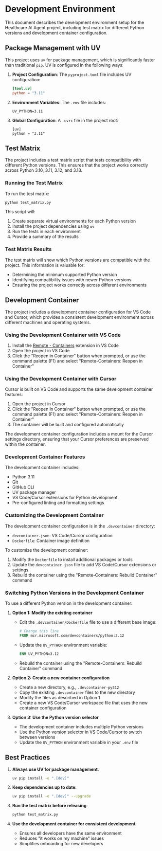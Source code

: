 # Development Environment

This document describes the development environment setup for the Healthcare AI Agent project, including test matrix for different Python versions and development container configuration.

## Package Management with UV

This project uses `uv` for package management, which is significantly faster than traditional `pip`. UV is configured in the following ways:

1. **Project Configuration**: The `pyproject.toml` file includes UV configuration:
   ```toml
   [tool.uv]
   python = "3.11"
   ```

2. **Environment Variables**: The `.env` file includes:
   ```
   UV_PYTHON=3.11
   ```

3. **Global Configuration**: A `.uvrc` file in the project root:
   ```
   [uv]
   python = "3.11"
   ```

## Test Matrix

The project includes a test matrix script that tests compatibility with different Python versions. This ensures that the project works correctly across Python 3.10, 3.11, 3.12, and 3.13.

### Running the Test Matrix

To run the test matrix:

```bash
python test_matrix.py
```

This script will:
1. Create separate virtual environments for each Python version
2. Install the project dependencies using `uv`
3. Run the tests in each environment
4. Provide a summary of the results

### Test Matrix Results

The test matrix will show which Python versions are compatible with the project. This information is valuable for:
- Determining the minimum supported Python version
- Identifying compatibility issues with newer Python versions
- Ensuring the project works correctly across different environments

## Development Container

The project includes a development container configuration for VS Code and Cursor, which provides a consistent development environment across different machines and operating systems.

### Using the Development Container with VS Code

1. Install the [Remote - Containers](https://marketplace.visualstudio.com/items?itemName=ms-vscode-remote.remote-containers) extension in VS Code
2. Open the project in VS Code
3. Click the "Reopen in Container" button when prompted, or use the command palette (F1) and select "Remote-Containers: Reopen in Container"

### Using the Development Container with Cursor

Cursor is built on VS Code and supports the same development container features:

1. Open the project in Cursor
2. Click the "Reopen in Container" button when prompted, or use the command palette (F1) and select "Remote-Containers: Reopen in Container"
3. The container will be built and configured automatically

The development container configuration includes a mount for the Cursor settings directory, ensuring that your Cursor preferences are preserved within the container.

### Development Container Features

The development container includes:
- Python 3.11
- Git
- GitHub CLI
- UV package manager
- VS Code/Cursor extensions for Python development
- Pre-configured linting and formatting settings

### Customizing the Development Container

The development container configuration is in the `.devcontainer` directory:
- `devcontainer.json`: VS Code/Cursor configuration
- `Dockerfile`: Container image definition

To customize the development container:
1. Modify the `Dockerfile` to install additional packages or tools
2. Update the `devcontainer.json` file to add VS Code/Cursor extensions or settings
3. Rebuild the container using the "Remote-Containers: Rebuild Container" command

### Switching Python Versions in the Development Container

To use a different Python version in the development container:

1. **Option 1: Modify the existing container**
   - Edit the `.devcontainer/Dockerfile` file to use a different base image:
     ```dockerfile
     # Change this line
     FROM mcr.microsoft.com/devcontainers/python:3.12
     ```
   - Update the `UV_PYTHON` environment variable:
     ```dockerfile
     ENV UV_PYTHON=3.12
     ```
   - Rebuild the container using the "Remote-Containers: Rebuild Container" command

2. **Option 2: Create a new container configuration**
   - Create a new directory, e.g., `.devcontainer-py312`
   - Copy the existing `.devcontainer` files to the new directory
   - Modify the files as described in Option 1
   - Create a new VS Code/Cursor workspace file that uses the new container configuration

3. **Option 3: Use the Python version selector**
   - The development container includes multiple Python versions
   - Use the Python version selector in VS Code/Cursor to switch between versions
   - Update the `UV_PYTHON` environment variable in your `.env` file

## Best Practices

1. **Always use UV for package management**:
   ```bash
   uv pip install -e ".[dev]"
   ```

2. **Keep dependencies up to date**:
   ```bash
   uv pip install -e ".[dev]" --upgrade
   ```

3. **Run the test matrix before releasing**:
   ```bash
   python test_matrix.py
   ```

4. **Use the development container for consistent development**:
   - Ensures all developers have the same environment
   - Reduces "it works on my machine" issues
   - Simplifies onboarding for new developers 
